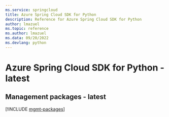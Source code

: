 ```yaml
---
ms.service: springcloud
title: Azure Spring Cloud SDK for Python
description: Reference for Azure Spring Cloud SDK for Python
author: lmazuel
ms.topic: reference
ms.author: lmazuel
ms.data: 09/20/2022
ms.devlang: python
---
```

# Azure Spring Cloud SDK for Python - latest

## Management packages - latest
[!INCLUDE [mgmt-packages](spring-cloud-mgmt-index.md)]